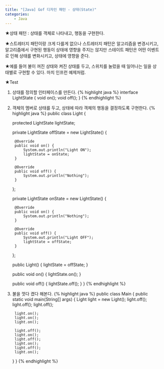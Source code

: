 ```yaml
---
title: "[Java] Gof 디자인 패턴 - 상태(State)"
categories:
    - Java
---
```

★상태 패턴 : 상태를 객체로 나타내고, 행동을 구현한다.

★스트레터지 패턴이랑 크게 다를게 없으나 스트레터지 패턴은 알고리즘을 변경시키고, 알고리즘에서 구현된 행동이 상태에 영향을 주지는 않지만 스테이트 패턴은 어떤 이벤트로 인해 상태를 변화시키고, 상태에 영향을 준다.

★예를 들어 불이 꺼진 상태와 켜진 상태를 두고, 스위치를 눌렀을 때 일어나는 일을 상태별로 구현할 수 있다. 마치 인프런 예제처럼.

★Test
1. 상태를 정의할 인터페이스를 만든다.
{% highlight java %}
interface LightState {
	void on();
	void off();
}
{% endhighlight %}

2. 객체의 멤버로 상태를 두고, 상태에 따라 객체의 행동을 결정하도록 구현한다.
{% highlight java %}
public class Light {
	
	protected LightState lightState;
	
	private LightState offState = new LightState() {
		
		@Override
		public void on() {
			System.out.println("Light ON");
			lightState = onState;
		}
		
		@Override
		public void off() {
			System.out.println("Nothing");
		}
	};
	
	private LightState onState = new LightState() {
		
		@Override
		public void on() {
			System.out.println("Nothing");
		}
		
		@Override
		public void off() {
			System.out.println("Light OFF");
			lightState = offState;
		}
	};
	
	
	public Light() {
		lightState = offState;
	}
	
	public void on() {
		lightState.on();
	}
	
	public void off() {
		lightState.off();
	}
}
{% endhighlight %}

3. 불을 껏다 켰다 해본다.
{% highlight java %}
public class Main {
	public static void main(String[] args) {
		Light light = new Light();
		light.off();
		light.off();
		light.off();
		
		light.on();
		light.on();
		light.on();
		
		light.off();
		light.on();
		light.off();
		light.on();
		light.off();
		light.on();
	}
}
{% endhighlight %}